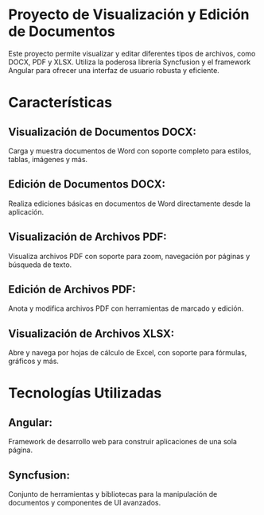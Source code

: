 # Proyecto de Visualización y Edición de Documentos
Este proyecto permite visualizar y editar diferentes tipos de archivos, como DOCX, PDF y XLSX. Utiliza la poderosa librería Syncfusion y el framework Angular para ofrecer una interfaz de usuario robusta y eficiente.

# Características
## Visualización de Documentos DOCX: 
Carga y muestra documentos de Word con soporte completo para estilos, tablas, imágenes y más.
## Edición de Documentos DOCX: 
Realiza ediciones básicas en documentos de Word directamente desde la aplicación.
## Visualización de Archivos PDF: 
Visualiza archivos PDF con soporte para zoom, navegación por páginas y búsqueda de texto.
## Edición de Archivos PDF: 
Anota y modifica archivos PDF con herramientas de marcado y edición.
## Visualización de Archivos XLSX: 
Abre y navega por hojas de cálculo de Excel, con soporte para fórmulas, gráficos y más.
# Tecnologías Utilizadas
## Angular: 
Framework de desarrollo web para construir aplicaciones de una sola página.
## Syncfusion: 
Conjunto de herramientas y bibliotecas para la manipulación de documentos y componentes de UI avanzados.
